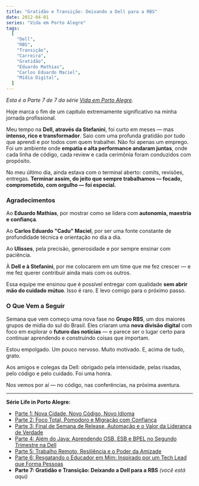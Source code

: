 ```yaml
---
title: "Gratidão e Transição: Deixando a Dell para a RBS"
date: 2012-04-01
series: "Vida em Porto Alegre"
tags:
  [
    "Dell",
    "RBS",
    "Transição",
    "Carreira",
    "Gratidão",
    "Eduardo Mathias",
    "Carlos Eduardo Maciel",
    "Mídia Digital",
  ]
---
```


_Esta é a Parte 7 de 7 da série [Vida em Porto Alegre](/pt/series/vida-em-porto-alegre/)._

Hoje marca o fim de um capítulo extremamente significativo na minha jornada profissional.

Meu tempo na **Dell, através da Stefanini**, foi curto em meses — mas **intenso, rico e transformador**. Saio com uma profunda gratidão por tudo que aprendi e por todos com quem trabalhei. Não foi apenas um emprego. Foi um ambiente onde **empatia e alta performance andaram juntas**, onde cada linha de código, cada review e cada cerimônia foram conduzidos com propósito.

No meu último dia, ainda estava com o terminal aberto: comits, revisões, entregas. **Terminar assim, do jeito que sempre trabalhamos — focado, comprometido, com orgulho — foi especial.**

### Agradecimentos

Ao **Eduardo Mathias**, por mostrar como se lidera com **autonomia, maestria e confiança**.

Ao **Carlos Eduardo "Cadu" Maciel**, por ser uma fonte constante de profundidade técnica e orientação no dia a dia.

Ao **Ulisses**, pela precisão, generosidade e por sempre ensinar com paciência.

À **Dell e à Stefanini**, por me colocarem em um time que me fez crescer — e me fez querer contribuir ainda mais com os outros.

Essa equipe me ensinou que é possível entregar com qualidade **sem abrir mão do cuidado mútuo**. Isso é raro. E levo comigo para o próximo passo.

### O Que Vem a Seguir

Semana que vem começo uma nova fase no **Grupo RBS**, um dos maiores grupos de mídia do sul do Brasil. Eles criaram uma **nova divisão digital** com foco em explorar o **futuro das notícias** — e parece ser o lugar certo para continuar aprendendo e construindo coisas que importam.

Estou empolgado. Um pouco nervoso. Muito motivado. E, acima de tudo, grato.

Aos amigos e colegas da Dell: obrigado pela intensidade, pelas risadas, pelo código e pelo cuidado. Foi uma honra.

Nos vemos por aí — no código, nas conferências, na próxima aventura.

---

**Série Life in Porto Alegre:**

- [Parte 1: Nova Cidade, Novo Código, Novo Idioma](/pt/posts/2010-11-15-primeira-semana-dell-porto-alegre/)
- [Parte 2: Foco Total, Pomodoro e Migração com Confiança](/pt/posts/2010-12-16-migracao-foco-pomodoro-dell/)
- [Parte 3: Final de Semana de Release, Automação e o Valor da Liderança de Verdade](/pt/posts/2011-01-30-final-de-semana-de-release-dell/)
- [Parte 4: Além do Java: Aprendendo OSB, ESB e BPEL no Segundo Trimestre na Dell](/pt/posts/2011-04-25-aprendizado-osb-esb-bpel-dell/)
- [Parte 5: Trabalho Remoto, Resiliência e o Poder da Amizade](/pt/posts/2011-10-15-trabalho-remoto-resiliencia-e-amizade/)
- [Parte 6: Resgatando o Educador em Mim: Inspirado por um Tech Lead que Forma Pessoas](/pt/posts/2011-12-20-resgatando-o-educador-em-mim/)
- **Parte 7: Gratidão e Transição: Deixando a Dell para a RBS** _(você está aqui)_
